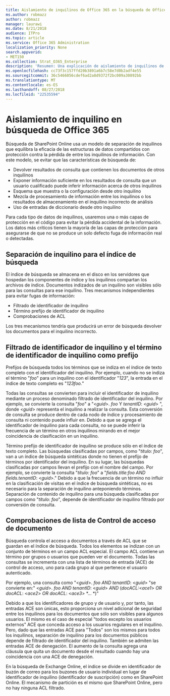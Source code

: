 ```yaml
---
title: Aislamiento de inquilinos de Office 365 en la búsqueda de Office 365
ms.author: robmazz
author: robmazz
manager: laurawi
ms.date: 8/21/2018
audience: ITPro
ms.topic: article
ms.service: Office 365 Administration
localization_priority: None
search.appverid:
- MET150
ms.collection: Strat_O365_Enterprise
description: 'Resumen: Una explicación de aislamiento de inquilinos de la búsqueda de Office 365.'
ms.openlocfilehash: cc73f3c157ffd20b3891a6b7c58e7d0b2adf4e55
ms.sourcegitcommit: 36c5466056cdef6ad2a8d9372f2bc009a30892bb
ms.translationtype: MT
ms.contentlocale: es-ES
ms.lasthandoff: 08/27/2018
ms.locfileid: "22535594"
---
```

# <a name="tenant-isolation-in-office-365-search"></a>Aislamiento de inquilino en búsqueda de Office 365
Búsqueda de SharePoint Online usa un modelo de separación de inquilinos que equilibra la eficacia de las estructuras de datos compartidos con protección contra la pérdida de entre los inquilinos de información. Con este modelo, se evitar que las características de búsqueda de:
- Devolver resultados de consulta que contienen los documentos de otros inquilinos
- Exponer información suficiente en los resultados de consulta que un usuario cualificado puede inferir información acerca de otros inquilinos
- Esquema que muestra o la configuración desde otro inquilino
- Mezcla de procesamiento de información entre los inquilinos o los resultados de almacenamiento en el inquilino incorrecto de análisis
- Uso de entradas de diccionario desde otro inquilino

Para cada tipo de datos de inquilinos, usaremos una o más capas de protección en el código para evitar la pérdida accidental de la información. Los datos más críticos tienen la mayoría de las capas de protección para asegurarse de que no se produce un solo defecto fuga de información real o detectadas.

## <a name="tenant-separation-for-the-search-index"></a>Separación de inquilino para el índice de búsqueda
El índice de búsqueda se almacena en el disco en los servidores que hospedan los componentes de índice y los inquilinos compartan los archivos de índice. Documentos indizados de un inquilino son visibles sólo para las consultas para ese inquilino. Tres mecanismos independientes para evitar fugas de información:
- Filtrado de identificador de inquilino
- Término prefijo de identificador de inquilino
- Comprobaciones de ACL

Los tres mecanismos tendría que producirá un error de búsqueda devolver los documentos para el inquilino incorrecto.

## <a name="tenant-id-filtering-and-tenant-id-term-prefixing"></a>Filtrado de identificador de inquilino y el término de identificador de inquilino como prefijo
Prefijos de búsqueda todos los términos que se indiza en el índice de texto completo con el identificador del inquilino. Por ejemplo, cuando no se indiza el término "*foo*" para un inquilino con el identificador "*123*", la entrada en el índice de texto completo es "*123foo.*"

Todas las consultas se convierten para incluir el identificador de inquilino mediante un proceso denominado filtrado de identificador del inquilino. Por ejemplo, se convierte la consulta "*foo*" a "<*guid*>. *foo* Y *tenantID*: <*guid*> ", donde <*guid*> representa el inquilino a realizar la consulta. Esta conversión de consulta se produce dentro de cada nodo de índice y procesamiento de consulta ni contenido puede influir en. Debido a que se agrega el identificador de inquilino para cada consulta, no se puede inferir la frecuencia de un término en otros inquilinos mirando en el mejor coincidencia de clasificación en un inquilino.

Término prefijo de identificador de inquilino se produce sólo en el índice de texto completo. Las búsquedas clasificadas por campos, como "*título: foo*", van a un índice de búsqueda sintéticas donde no tienen el prefijo de términos por identificador del inquilino. En su lugar, las búsquedas clasificadas por campos llevan el prefijo con el nombre del campo. Por ejemplo, se convierte la consulta "*título: foo*" a "*fields.title:foo AND fields.tenantID*: <*guid*>." Debido a que la frecuencia de un término no influir en la clasificación de visitas en el índice de búsqueda sintéticas, no es necesario para la separación de inquilino anteponiendo términos. Separación de contenido de inquilino para una búsqueda clasificadas por campos como "*título: foo*", depende de identificador de inquilino filtrado por conversión de consulta.

## <a name="document-access-control-list-checks"></a>Comprobaciones de lista de Control de acceso de documento
Búsqueda controla el acceso a documentos a través de ACL que se guardan en el índice de búsqueda. Todos los elementos se indizan con un conjunto de términos en un campo ACL especial. El campo ACL contiene un término por grupos o usuarios que pueden ver el documento. Todas las consultas se incrementa con una lista de términos de entrada (ACE) de control de acceso, uno para cada grupo al que pertenece el usuario autenticado.

Por ejemplo, una consulta como "<*guid*>. *foo AND tenantID*: <*guid*> "se convierte en:" <*guid*>. *foo AND tenantID*: <*guid*> *AND* (*docACL:*<*ace1*> *OR docACL*: <*ace2*> *OR docACL*: <*ace3*> *... *)"

Debido a que los identificadores de grupo y de usuario y, por tanto, las entradas ACE son únicas, esto proporciona un nivel adicional de seguridad entre los inquilinos para los documentos que sólo son visibles para algunos usuarios. El mismo es el caso de especial "todos excepto los usuarios externos" ACE que conceda acceso a los usuarios regulares en el inquilino. Pero, dado que las entradas ACE para "Todos" son los mismos para todos los inquilinos, separación de inquilino para los documentos públicos depende de filtrado de identificador del inquilino. También se admiten las entradas ACE de denegación. El aumento de la consulta agrega una cláusula que quita un documento desde el resultado cuando hay una coincidencia con una ACE de denegación.

En la búsqueda de Exchange Online, el índice se divide en identificador de buzón de correo para los buzones de usuario individual en lugar de identificador de inquilino (identificador de suscripción) como en SharePoint Online. El mecanismo de partición es el mismo que SharePoint Online, pero no hay ninguna ACL filtrado.
